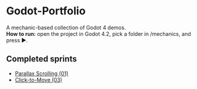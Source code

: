 # Godot-Portfolio  
A mechanic-based collection of Godot 4 demos.  
**How to run:** open the project in Godot 4.2, pick a folder in /mechanics, and press ▶.  
## Completed sprints  
- [Parallax Scrolling (01)](mechanics/01_parallax)
- [Click-to-Move (03)](mechanics/03_click_to_move)
